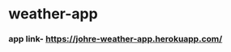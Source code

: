 # weather-app
### app link- <a href="https://johre-weather-app.herokuapp.com/" target="_blank"> https://johre-weather-app.herokuapp.com/ </a>
